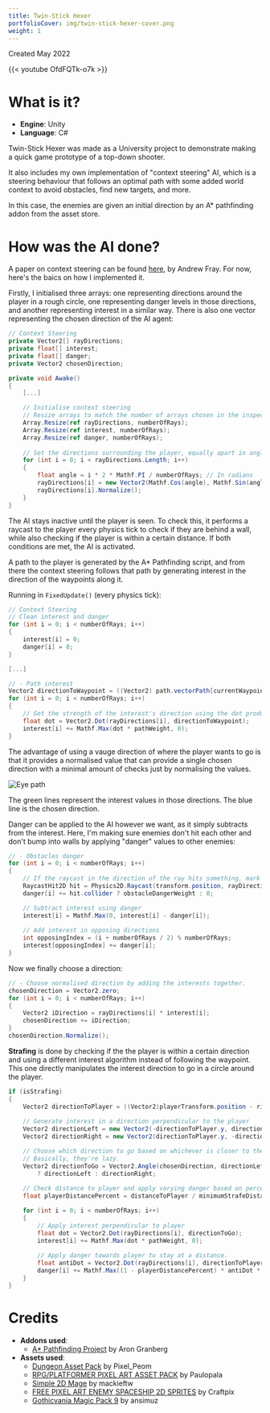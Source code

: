 ```yaml
---
title: Twin-Stick Hexer
portfolioCover: img/twin-stick-hexer-cover.png
weight: 1
---
```

Created May 2022

{{< youtube OfdFQTk-o7k >}}

# What is it?

- **Engine**: Unity
- **Language**: C#

Twin-Stick Hexer was made as a University project to demonstrate making a quick game prototype of a top-down shooter.

It also includes my own implementation of "context steering" AI, which is a steering behaviour that follows an optimal path with some added world context to avoid obstacles, find new targets, and more.

In this case, the enemies are given an initial direction by an A* pathfinding addon from the asset store.

# How was the AI done?

A paper on context steering can be found [here](http://www.gameaipro.com/GameAIPro2/GameAIPro2_Chapter18_Context_Steering_Behavior-Driven_Steering_at_the_Macro_Scale.pdf), by Andrew Fray. For now, here's the baics on how I implemented it.

Firstly, I initialised three arrays: one representing directions around the player in a rough circle, one representing danger levels in those directions, and another representing interest in a similar way. There is also one vector representing the chosen direction of the AI agent:

```c#
// Context Steering
private Vector2[] rayDirections;
private float[] interest;
private float[] danger;
private Vector2 chosenDirection;

private void Awake()
{
	[...]

	// Initialise context steering
	// Resize arrays to match the number of arrays chosen in the inspector.
	Array.Resize(ref rayDirections, numberOfRays);
	Array.Resize(ref interest, numberOfRays);
	Array.Resize(ref danger, numberOfRays);
	
	// Set the directions surrounding the player, equally apart in angles
	for (int i = 0; i < rayDirections.Length; i++)
	{
		float angle = i * 2 * Mathf.PI / numberOfRays; // In radians
		rayDirections[i] = new Vector2(Mathf.Cos(angle), Mathf.Sin(angle)); // Returns vector using radian input
		rayDirections[i].Normalize();
	}
}
```

The AI stays inactive until the player is seen. To check this, it performs a raycast to the player every physics tick to check if they are behind a wall, while also checking if the player is within a certain distance. If both conditions are met, the AI is activated.

A path to the player is generated by the A* Pathfinding script, and from there the context steering follows that path by generating interest in the direction of the waypoints along it.

Running in `FixedUpdate()` (every physics tick):

```c#
// Context Steering
// Clean interest and danger
for (int i = 0; i < numberOfRays; i++)
{
	interest[i] = 0;
	danger[i] = 0;
}

[...]

// - Path interest
Vector2 directionToWaypoint = ((Vector2) path.vectorPath[currentWaypoint] - rigidBody.position).normalized;
for (int i = 0; i < numberOfRays; i++)
{
	// Get the strength of the interest's direction using the dot product
	float dot = Vector2.Dot(rayDirections[i], directionToWaypoint);
	interest[i] += Mathf.Max(dot * pathWeight, 0);
}
```

The advantage of using a vauge direction of where the player wants to go is that it provides a normalised value that can provide a single chosen direction with a minimal amount of checks just by normalising the values.

![Eye path](/img/eyepath.png)

The green lines represent the interest values in those directions. The blue line is the chosen direction.

Danger can be applied to the AI however we want, as it simply subtracts from the interest. Here, I'm making sure enemies don't hit each other and don't bump into walls by applying "danger" values to other enemies:

```c#
// - Obstacles danger
for (int i = 0; i < numberOfRays; i++)
{
	// If the raycast in the direction of the ray hits something, mark that direction as dangerous.
	RaycastHit2D hit = Physics2D.Raycast(transform.position, rayDirections[i], minimumObstacleDistance, layerMask);
	danger[i] += hit.collider ? obstacleDangerWeight : 0;

	// Subtract interest using danger
	interest[i] = Mathf.Max(0, interest[i] - danger[i]);
	
	// Add interest in opposing directions
	int opposingIndex = (i + numberOfRays / 2) % numberOfRays;
	interest[opposingIndex] += danger[i];
}
```

Now we finally choose a direction:

```c#
// - Choose normalised direction by adding the interests together.
chosenDirection = Vector2.zero;
for (int i = 0; i < numberOfRays; i++)
{
	Vector2 iDirection = rayDirections[i] * interest[i];
	chosenDirection += iDirection;
}
chosenDirection.Normalize();
```

**Strafing** is done by checking if the the player is within a certain direction and using a different interest algorithm instead of following the waypoint. This one directly manipulates the interest direction to go in a circle around the player.

```c#
if (isStrafing)
{
	Vector2 directionToPlayer = ((Vector2)playerTransform.position - rigidBody.position).normalized;
	
	// Generate interest in a direction perpendicular to the player
	Vector2 directionLeft = new Vector2(-directionToPlayer.y, directionToPlayer.x);
	Vector2 directionRight = new Vector2(directionToPlayer.y, -directionToPlayer.x);

	// Choose which direction to go based on whichever is closer to the direction the agent is currently moving in
	// Basically, they're lazy.
	Vector2 directionToGo = Vector2.Angle(chosenDirection, directionLeft) < Vector2.Angle(chosenDirection, directionRight)
		? directionLeft : directionRight;
	
	// Check distance to player and apply varying danger based on percentage
	float playerDistancePercent = distanceToPlayer / minimumStrafeDistance;

	for (int i = 0; i < numberOfRays; i++)
	{
		// Apply interest perpendicular to player
		float dot = Vector2.Dot(rayDirections[i], directionToGo);
		interest[i] += Mathf.Max(dot * pathWeight, 0);
		
		// Apply danger towards player to stay at a distance.
		float antiDot = Vector2.Dot(rayDirections[i], directionToPlayer);
		danger[i] += Mathf.Max((1 - playerDistancePercent) * antiDot * obstacleDangerWeight, 0);
	}
}
```

# Credits

- **Addons used**:
	-  [A* Pathfinding Project](https://arongranberg.com/astar/) by Aron Granberg
- **Assets used**:
	- [Dungeon Asset Pack](https://pixel-poem.itch.io/dungeon-assetpuck) by Pixel_Peom
	- [RPG/PLATFORMER PIXEL ART ASSET PACK](https://paulopala.itch.io/rpgmetroidvania-pixel-art-asset-pack) by Paulopala
	- [Simple 2D Mage](https://www.deviantart.com/mackieftw/art/Simple-2D-Mage-Sprite-sheet-510904642) by mackieftw
	- [FREE PIXEL ART ENEMY SPACESHIP 2D SPRITES](https://craftpix.net/freebies/free-pixel-art-enemy-spaceship-2d-sprites/) by Craftpix
	- [Gothicvania Magic Pack 9](https://itch.io/queue/c/313331/gothicvania?game_id=1436928) by ansimuz